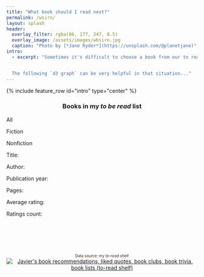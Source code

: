 ```yaml
---
title: "What book should I read next?"
permalink: /wsirn/
layout: splash
header:
  overlay_filter: rgba(86, 177, 247, 0.5)
  overlay_image: /assets/images/wbsirn.jpg
  caption: "Photo by [*Jane Ryder*](https://unsplash.com/@planetjane)"
intro: 
  - excerpt: "Sometimes it's difficult to choose a book from our to read list. When I can't decide, I like to pick something different. If the last one was long I take a short one, if it was a classic then a modern one, if it was a best seller then an unpopular one, and so on.


  The following `d3 graph` can be very helpful in that situation..."
---
```


{% include feature_row id="intro" type="center" %}

<html>
<head>
    <meta charset="UTF-8">
    <script src="/dataViz/js/d3.min.js"></script>
    <script src="/dataViz/js/d3-legend.min.js"></script>
    <link rel="stylesheet" type="text/css" href="/dataViz/css/goodreads.css">
</head>
<body>

<h3 align="center">Books in my <i>to be read</i> list</h3>
<div id="chart"></div>

<div id="buttonsWrap">
    <div id="botones" class="button-group minor-group">
        <p id="all_books" class="button">All</p>
        <p id="fiction_books" class="button">Fiction</p>
        <p id="nonfiction_books" class="button">Nonfiction</p>
    </div>
</div>

<div id="tooltip" class="hidden">
    <p><span class="tooltipFieldTitle">Title:</span> <span id="title"></span></p>
    <p><span class="tooltipFieldTitle">Author:</span> <span id="author"></span></p>
    <p><span class="tooltipFieldTitle">Publication year:</span> <span id="original_publication_year"></span></p>
    <p><span class="tooltipFieldTitle">Pages:</span> <span id="num_pages"></span></p>
    <p><span class="tooltipFieldTitle">Average rating:</span> <span id="average_rating"></span></p>
    <p><span class="tooltipFieldTitle">Ratings count:</span> <span id="ratings_count"></span></p>
</div>

<br/><br/><br/><br/>

<div class="descripcion" align="center">
    <span style="color: #382110; font-size: 10px;">Data source: my <i>to-read</i> shelf</span><br/>
    <a href="https://www.goodreads.com/review/list/54157688?shelf=to-read" title="Javier's book recommendations, liked quotes, book clubs, book trivia, book lists (to-read shelf)" target="_blank">
        <img border="0" alt="Javier's book recommendations, liked quotes, book clubs, book trivia, book lists (to-read shelf)" src="https://www.goodreads.com/images/badge/badge1.jpg">
    </a>
</div>

<script src="/dataViz/js/goodreads.js"></script>
</body>

<!--para chequear:
http://bl.ocks.org/emeeks/8855733967174fe4b1b4
http://d3-legend.susielu.com
http://bl.ocks.org/nbremer/a43dbd5690ccd5ac4c6cc392415140e7
http://d3-legend-v3.susielu.com
-->

</html>
